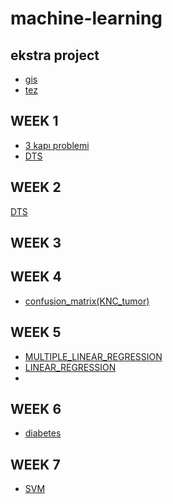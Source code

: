 # machine-learning
## ekstra project
* [gis](GIS_porject.ipynb)
* [tez](tez.ipynb)
## WEEK 1
* [3 kapı problemi](3_kapı_problemi.ipynb)
* [DTS](DTS.ipynb)
## WEEK 2
[DTS](DTS.ipynb)
## WEEK 3
## WEEK 4
* [confusion_matrix(KNC_tumor)](confusion_matrix(KNC_tumor).ipynb)
## WEEK 5
* [MULTIPLE_LINEAR_REGRESSION](MULTIPLE_LINEAR_REGRESSION.ipynb)
* [LINEAR_REGRESSION](LINEAR_REGRESSION.ipynb)
* []()
## WEEK 6
* [diabetes](diabetes.ipynb)
## WEEK 7
* [SVM](svm.ipynb)
